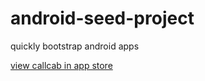 # android-seed-project
quickly bootstrap android apps

[view callcab in app store](https://play.google.com/store/apps/details?id=com.home.callcab&hl=en)
